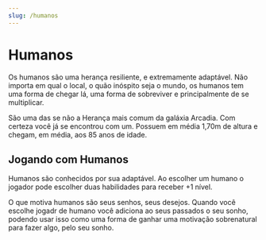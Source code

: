 ```yaml
---
slug: /humanos
---
```


# Humanos
Os humanos são uma herança resiliente, e extremamente adaptável. Não importa em qual o local, o quão inóspito seja o mundo, os humanos tem uma forma de chegar lá, uma forma de sobreviver e principalmente de se multiplicar. 

São uma das se não a Herança mais comum da galáxia Arcadia. Com certeza você já se encontrou com um. Possuem em média 1,70m de altura e chegam, em média, aos 85 anos de idade.

## Jogando com Humanos
Humanos são conhecidos por sua adaptável. Ao escolher um humano o jogador pode escolher duas habilidades para receber +1 nível.

O que motiva humanos são seus senhos, seus desejos. Quando você escolhe jogadr de humano você adiciona ao seus passados o seu sonho, podendo usar isso como uma forma de ganhar uma motivação sobrenatural para fazer algo, pelo seu sonho.